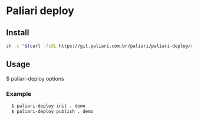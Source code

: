 # Paliari deploy


## Install

```bash
sh -c "$(curl -fsSL https://git.paliari.com.br/paliari/paliari-deploy/raw/master/install.sh)"
```

## Usage

$ paliari-deploy <action> options

### Example

```bash
  $ paliari-deploy init . demo
  $ paliari-deploy publish . demo
```
